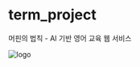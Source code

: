 # term_project

머핀의 법칙 - AI 기반 영어 교육 웹 서비스

![logo](https://user-images.githubusercontent.com/48826021/100090298-51f64c00-2e96-11eb-870e-825a2357e336.png)
